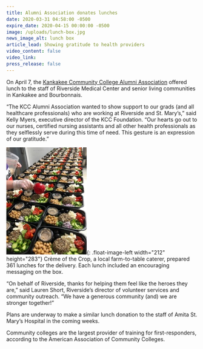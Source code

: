 ```yaml
---
title: Alumni Association donates lunches
date: 2020-03-31 04:58:00 -0500
expire_date: 2020-04-15 00:00:00 -0500
image: /uploads/lunch-box.jpg
news_image_alt: lunch box
article_lead: Showing gratitude to health providers
video_content: false
video_link:
press_release: false
---
```


On April 7, the [Kankakee Community College Alumni Association](http://foundation.kcc.edu/alumni) offered lunch to the staff of Riverside Medical Center and senior living communities in Kankakee and Bourbonnais.

“The KCC Alumni Association wanted to show support to our grads (and all healthcare professionals) who are working at Riverside and St. Mary’s,” said Kelly Myers, executive director of the KCC Foundation. “Our hearts go out to our nurses, certified nursing assistants and all other health professionals as they selflessly serve during this time of need. This gesture is an expression of our gratitude.”

![](/uploads/line-of-lunches.jpg){: .float-image-left width="212" height="283"}&nbsp;Cr&egrave;me of the Crop, a local farm-to-table caterer, prepared 361 lunches for the delivery. Each lunch included an encouraging messaging on the box.

“On behalf of Riverside, thanks for helping them feel like the heroes they are,” said Lauren Short, Riverside’s director of volunteer services and community outreach. “We have a generous community (and) we are stronger together\!”

Plans are underway to make a similar lunch donation to the staff of Amita St. Mary’s Hospital in the coming weeks.

Community colleges are the largest provider of training for first-responders, according to the American Association of Community Colleges.